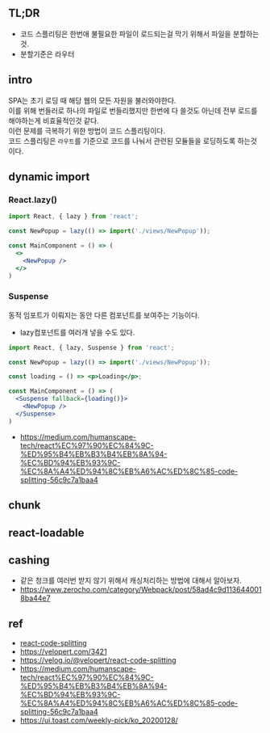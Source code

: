 

## TL;DR
- 코드 스플리팅은 한번애 불필요한 파일이 로드되는걸 막기 위해서 파일을 분할하는 것.
- 분할기준은 라우터

## intro


SPA는 초기 로딩 때 해당 웹의 모든 자원을 불러와야한다.  
이를 위해 번들러로 하나의 파일로 번들리했지만 
한번에 다 쓸것도 아닌데 전부 로드를 해야하는게 비효율적인것 같다.  
이런 문제를 극복하기 위한 방법이 코드 스플리팅이다.  
코드 스플리팅은 `라우트`를 기준으로 코드를 나눠서 관련된 모듈들을 로딩하도록 하는것이다.  


## dynamic import

### React.lazy()
```jsx
import React, { lazy } from 'react';

const NewPopup = lazy(() => import('./views/NewPopup'));

const MainComponent = () => (
  <>
    <NewPopup />
  </>
)
```

### Suspense
동적 임포트가 이뤄지는 동안 다른 컴포넌트를 보여주는 기능이다.
- lazy컴포넌트를 여러개 넣을 수도 있다. 
```jsx
import React, { lazy, Suspense } from 'react';

const NewPopup = lazy(() => import('./views/NewPopup'));

const loading = () => <p>Loading</p>;

const MainComponent = () => (
  <Suspense fallback={loading()}>
    <NewPopup />
  </Suspense>
)
```


- https://medium.com/humanscape-tech/react%EC%97%90%EC%84%9C-%ED%95%B4%EB%B3%B4%EB%8A%94-%EC%BD%94%EB%93%9C-%EC%8A%A4%ED%94%8C%EB%A6%AC%ED%8C%85-code-splitting-56c9c7a1baa4

## chunk


## react-loadable


## cashing
- 같은 청크를 여러번 받지 않기 위해서 캐싱처리하는 방법에 대해서 알아보자.
- https://www.zerocho.com/category/Webpack/post/58ad4c9d1136440018ba44e7


## ref
- [react-code-splitting](https://velog.io/@velopert/react-code-splitting)
- https://velopert.com/3421
- https://velog.io/@velopert/react-code-splitting
- https://medium.com/humanscape-tech/react%EC%97%90%EC%84%9C-%ED%95%B4%EB%B3%B4%EB%8A%94-%EC%BD%94%EB%93%9C-%EC%8A%A4%ED%94%8C%EB%A6%AC%ED%8C%85-code-splitting-56c9c7a1baa4
- https://ui.toast.com/weekly-pick/ko_20200128/

